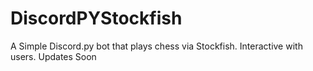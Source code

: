 # DiscordPYStockfish
A Simple Discord.py bot that plays chess via Stockfish. Interactive with users. Updates Soon

